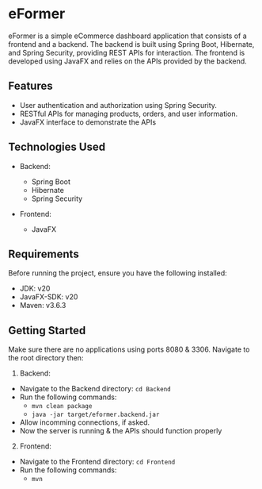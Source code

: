 # eFormer

eFormer is a simple eCommerce dashboard application that consists of a frontend and a backend. The backend is built using Spring Boot, Hibernate, and Spring Security, providing REST APIs for interaction. The frontend is developed using JavaFX and relies on the APIs provided by the backend.

## Features

- User authentication and authorization using Spring Security.
- RESTful APIs for managing products, orders, and user information.
- JavaFX interface to demonstrate the APIs

## Technologies Used

- Backend:
  - Spring Boot
  - Hibernate
  - Spring Security

- Frontend:
  - JavaFX

## Requirements

Before running the project, ensure you have the following installed:

- JDK: v20
- JavaFX-SDK: v20
- Maven: v3.6.3

## Getting Started

Make sure there are no applications using ports 8080 & 3306.
Navigate to the root directory then:

1. Backend:
  - Navigate to the Backend directory: `cd Backend`
  - Run the following commands:
    - `mvn clean package`
    - `java -jar target/eformer.backend.jar`
  - Allow incomming connections, if asked. 
  - Now the server is running & the APIs should function properly

2. Frontend:
  - Navigate to the Frontend directory: `cd Frontend`
  - Run the following commands:
    - `mvn ` 
